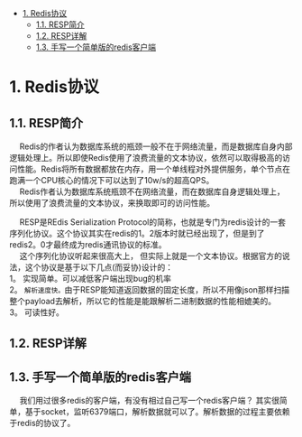 
<!-- TOC -->

- [1. Redis协议](#1-redis协议)
    - [1.1. RESP简介](#11-resp简介)
    - [1.2. RESP详解](#12-resp详解)
    - [1.3. 手写一个简单版的redis客户端](#13-手写一个简单版的redis客户端)

<!-- /TOC -->

# 1. Redis协议
## 1.1. RESP简介  
<!-- 
http://www。jwsblog。com/archives/74。html
https://blog。csdn。net/mango_love/article/details/106557576

-->
&emsp; Redis的作者认为数据库系统的瓶颈一般不在于网络流量，而是数据库自身内部逻辑处理上。所以即使Redis使用了浪费流量的文本协议，依然可以取得极高的访问性能。Redis将所有数据都放在内存，用一个单线程对外提供服务，单个节点在跑满一个CPU核心的情况下可以达到了10w/s的超高QPS。  
&emsp; Redis作者认为数据库系统瓶颈不在网络流量，而在数据库自身逻辑处理上， 所以使用了浪费流量的文本协议，来换取即可的访问性能。  

&emsp; RESP是REdis Serialization Protocol的简称，也就是专门为redis设计的一套序列化协议。这个协议其实在redis的1。2版本时就已经出现了，但是到了redis2。0才最终成为redis通讯协议的标准。  
&emsp; 这个序列化协议听起来很高大上， 但实际上就是一个文本协议。根据官方的说法，这个协议是基于以下几点(而妥协)设计的：  
1。 实现简单。可以减低客户端出现bug的机率  
2。 `解析速度快。`由于RESP能知道返回数据的固定长度，所以不用像json那样扫描整个payload去解析，所以它的性能是能跟解析二进制数据的性能相媲美的。  
3。 可读性好。  

## 1.2. RESP详解


## 1.3. 手写一个简单版的redis客户端  
<!-- 
redis通讯协议(RESP )是什么
https://juejin。cn/post/6844903955235864589

https://cloud。tencent。com/developer/article/1403344
-->

&emsp; 我们用过很多redis的客户端，有没有相过自己写一个redis客户端？ 其实很简单，基于socket，监听6379端口，解析数据就可以了。解析数据的过程主要依赖于redis的协议了。   

